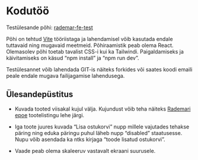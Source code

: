 # Kodutöö

Testülesande põhi: [rademar-fe-test](https://github.com/rademar-dev/rademar-fe-test)

Põhi on tehtud [Vite]( https://vitejs.dev/) tööriistaga ja lahendamisel võib kasutada endale tuttavaid ning mugavaid meetmeid. Põhiraamistik peab olema React. Olemasolev põhi toetab tavalist CSS-i kui ka Tailwindi. Paigaldamiseks ja käivitamiseks on käsud “npm install” ja “npm run dev”.

Testülesannet võib lahendada GIT-is näiteks forkides või saates koodi emaili peale endale mugava failijagamise lahendusega.

## Ülesandepüstitus

- Kuvada tooted viisakal kujul välja. Kujundust võib teha näiteks [Rademari epoe](https://www.rademar.ee/tooted/naised) tootelistingu lehe järgi.

- Iga toote juures kuvada “Lisa ostukorvi” nupp millele vajutades tehakse päring ning eduka päringu puhul läheb nupp “disabled” staatusesse. Nupu võib asendada ka ntks kirjaga “toode lisatud ostukorvi”.

- Vaade peab olema skaleeruv vastavalt ekraani suurusele.
